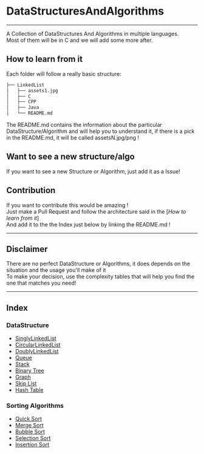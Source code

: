 # DataStructuresAndAlgorithms

----------------

A Collection of DataStructures And Algorithms in multiple languages.  
Most of them will be in C and we will add some more after.  

## How to learn from it

Each folder will follow a really basic structure:  

```bash
├── LinkedList
│   ├── assets1.jpg
│   ├── C
│   ├── CPP
│   ├── Java
│   └── README.md
```

The README.md contains the information about the particular DataStructure/Algorithm and will help you to understand it, if there is a pick in the README.md, it will be called assetsN.jpg/png !  

## Want to see a new structure/algo

If you want to see a new Structure or Algorithm, just add it as a Issue!  

## Contribution

If you want to contribute this would be amazing !  
Just make a Pull Request and follow the architecture said in the [*How to learn from it*]  
And add it to the the Index just below by linking the README.md !  

----------------

## Disclaimer

There are no perfect DataStructure or Algorithms, it does depends on the situation and the usage you'll make of it  
To make your decision, use the complexity tables that will help you find the one that matches you need!  

----------------

## Index

### DataStructure

- [SinglyLinkedList](DataStructures/SinglyLinkedList/README.md)
- [CircularLinkedList](DataStructures/CircularLinkedList/README.md)
- [DoublyLinkedList](DataStructures/DoublyLinkedList/README.md)
- [Queue](DataStructures/Queue/README.md)
- [Stack](DataStructures/Stack/README.md)
- [Binary Tree](DataStructures/BinaryTree/README.md)
- [Graph](DataStructures/Graph/README.md)
- [Skip List](DataStructures/SkipList/README.md)
- [Hash Table](DataStructures/HashTable/README.md)

### Sorting Algorithms

- [Quick Sort](SortingAlgorithms/QuickSort/README.md)
- [Merge Sort](SortingAlgorithms/MergeSort/README.md)
- [Bubble Sort](SortingAlgorithms/BubbleSort/README.md)
- [Selection Sort](SortingAlgorithms/SelectionSort/README.md)
- [Insertion Sort](SortingAlgorithms/InsertionSort/README.md)
